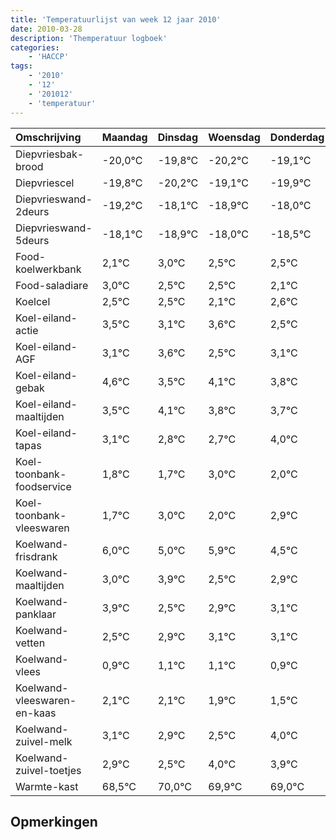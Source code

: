 ```yaml
---
title: 'Temperatuurlijst van week 12 jaar 2010'
date: 2010-03-28
description: 'Themperatuur logboek'
categories:
    - 'HACCP'
tags:
    - '2010'
    - '12'
    - '201012'
    - 'temperatuur'
---
```

|Omschrijving|Maandag|Dinsdag|Woensdag|Donderdag|Vrijdag|Zaterdag|Zondag|
|:---|:---|:---|:---|:---|:---|:---|:---|
|Diepvriesbak-brood|-20,0°C|-19,8°C|-20,2°C|-19,1°C|-19,9°C|-19,0°C|-19,5°C|
|Diepvriescel|-19,8°C|-20,2°C|-19,1°C|-19,9°C|-19,0°C|-19,5°C|-19,5°C|
|Diepvrieswand-2deurs|-19,2°C|-18,1°C|-18,9°C|-18,0°C|-18,5°C|-18,5°C|-18,9°C|
|Diepvrieswand-5deurs|-18,1°C|-18,9°C|-18,0°C|-18,5°C|-18,5°C|-18,9°C|-18,4°C|
|Food-koelwerkbank|2,1°C|3,0°C|2,5°C|2,5°C|2,1°C|2,6°C|1,5°C|
|Food-saladiare|3,0°C|2,5°C|2,5°C|2,1°C|2,6°C|1,5°C|2,1°C|
|Koelcel|2,5°C|2,5°C|2,1°C|2,6°C|1,5°C|2,1°C|1,8°C|
|Koel-eiland-actie|3,5°C|3,1°C|3,6°C|2,5°C|3,1°C|2,8°C|2,7°C|
|Koel-eiland-AGF|3,1°C|3,6°C|2,5°C|3,1°C|2,8°C|2,7°C|4,0°C|
|Koel-eiland-gebak|4,6°C|3,5°C|4,1°C|3,8°C|3,7°C|5,0°C|4,0°C|
|Koel-eiland-maaltijden|3,5°C|4,1°C|3,8°C|3,7°C|5,0°C|4,0°C|4,9°C|
|Koel-eiland-tapas|3,1°C|2,8°C|2,7°C|4,0°C|3,0°C|3,9°C|2,5°C|
|Koel-toonbank-foodservice|1,8°C|1,7°C|3,0°C|2,0°C|2,9°C|1,5°C|1,9°C|
|Koel-toonbank-vleeswaren|1,7°C|3,0°C|2,0°C|2,9°C|1,5°C|1,9°C|2,1°C|
|Koelwand-frisdrank|6,0°C|5,0°C|5,9°C|4,5°C|4,9°C|5,1°C|5,1°C|
|Koelwand-maaltijden|3,0°C|3,9°C|2,5°C|2,9°C|3,1°C|3,1°C|2,9°C|
|Koelwand-panklaar|3,9°C|2,5°C|2,9°C|3,1°C|3,1°C|2,9°C|2,5°C|
|Koelwand-vetten|2,5°C|2,9°C|3,1°C|3,1°C|2,9°C|2,5°C|4,0°C|
|Koelwand-vlees|0,9°C|1,1°C|1,1°C|0,9°C|0,5°C|2,0°C|1,9°C|
|Koelwand-vleeswaren-en-kaas|2,1°C|2,1°C|1,9°C|1,5°C|3,0°C|2,9°C|2,0°C|
|Koelwand-zuivel-melk|3,1°C|2,9°C|2,5°C|4,0°C|3,9°C|3,0°C|4,0°C|
|Koelwand-zuivel-toetjes|2,9°C|2,5°C|4,0°C|3,9°C|3,0°C|4,0°C|2,7°C|
|Warmte-kast|68,5°C|70,0°C|69,9°C|69,0°C|70,0°C|68,7°C|69,3°C|

## Opmerkingen


